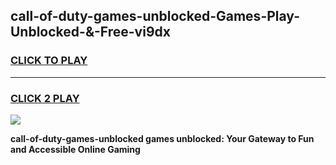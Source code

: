 
## call-of-duty-games-unblocked-Games-Play-Unblocked-&-Free-vi9dx
<h3>
<a href="https://premium76.site?title=call-of-duty-games-unblocked&ref=24A">CLICK TO PLAY</a></h3>
<hr>

<h3>
<a href="https://premium76.site?title=call-of-duty-games-unblocked&ref=24A">CLICK 2 PLAY</a>
  
</h3>

<a href="https://premium76.site?title=call-of-duty-games-unblocked&ref=24A"><img src="https://clearcache.store/games.png"></a>


**call-of-duty-games-unblocked games unblocked: Your Gateway to Fun and Accessible Online Gaming**
